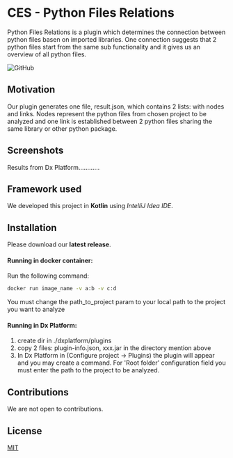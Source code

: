 # CES - Python Files Relations

Python Files Relations is a plugin which determines the connection between python files basen on imported libraries. One connection suggests that 2 python files start from the same sub functionality and it gives us an overview of all python files.

![GitHub](https://img.shields.io/github/license/baletiandrada/BENTII)


## Motivation

Our plugin generates one file, result.json, which contains 2 lists: with nodes and links. Nodes represent the python files from chosen project to be analyzed and one link is established between 2 python files sharing the same library or other python package. 



## Screenshots

Results from Dx Platform............



## Framework used

We developed this project in **Kotlin** using _IntelliJ Idea IDE_.



## Installation

Please download our **latest release**.

#### Running in docker container:
Run the following command:

```bash
docker run image_name -v a:b -v c:d
```
You must change the path_to_project param to your local path to the project you want to analyze

#### Running in Dx Platform:
1. create dir in ./dxplatform/plugins
2. copy 2 files: plugin-info.json, xxx.jar in the directory mention above
3. In Dx Platform in (Configure project -> Plugins) the plugin will appear and you may create a command. For 'Root folder' configuration field you must enter the path to the project to be analyzed.



## Contributions
We are not open to contributions.
   
   
   
## License
[MIT](https://choosealicense.com/licenses/mit/)


